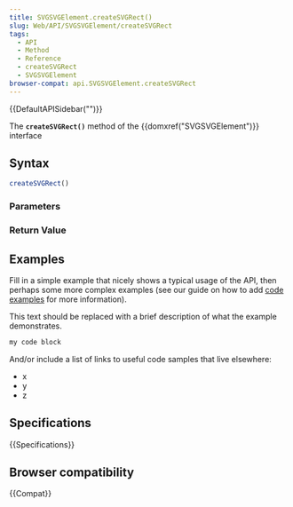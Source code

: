 ```yaml
---
title: SVGSVGElement.createSVGRect()
slug: Web/API/SVGSVGElement/createSVGRect
tags:
  - API
  - Method
  - Reference
  - createSVGRect
  - SVGSVGElement
browser-compat: api.SVGSVGElement.createSVGRect
---
```

{{DefaultAPISidebar("")}}

The **`createSVGRect()`** method of the {{domxref("SVGSVGElement")}} interface 

## Syntax

```js
createSVGRect()
```

### Parameters



### Return Value



## Examples

Fill in a simple example that nicely shows a typical usage of the API, then perhaps some more complex examples (see our guide on how to add [code examples](/en-US/docs/MDN/Contribute/Structures/Code_examples) for more information).

This text should be replaced with a brief description of what the example demonstrates.

```js
my code block
```

And/or include a list of links to useful code samples that live elsewhere:

*   x
*   y
*   z

## Specifications

{{Specifications}}

## Browser compatibility

{{Compat}}


